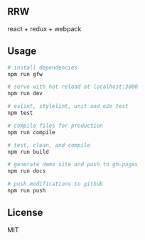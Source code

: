 ## RRW
  react + redux + webpack

## Usage

```bash
# install dependencies
npm run gfw

# serve with hot reload at localhost:3000
npm run dev

# eslint, stylelint, unit and e2e test
npm test

# compile files for production
npm run compile

# test, clean, and compile
npm run build

# generate demo site and push to gh-pages
npm run docs

# push modifications to github
npm run push
```

## License

MIT
